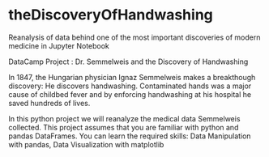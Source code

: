 # theDiscoveryOfHandwashing
Reanalysis of data behind one of the most important discoveries of modern medicine in Jupyter Notebook

DataCamp Project : Dr. Semmelweis and the Discovery of Handwashing

In 1847, the Hungarian physician Ignaz Semmelweis makes a breakthough discovery: He discovers handwashing. Contaminated hands was a major cause of childbed fever and by enforcing handwashing at his hospital he saved hundreds of lives.

In this python project we will reanalyze the medical data Semmelweis collected. This project assumes that you are familiar with python and pandas DataFrames. You can learn the required skills: Data Manipulation with pandas, Data Visualization with matplotlib
